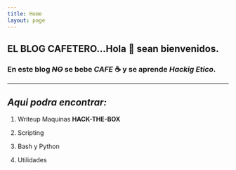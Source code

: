 ```yaml
---
title: Home
layout: page
---
```


## EL BLOG CAFETERO...Hola 👋  sean bienvenidos.
### En este blog ***~~NO~~*** se bebe ***CAFE*** ☕️  y se aprende ***Hackig Etico***.
--------------------------------------------------------

## *Aqui podra encontrar:*

1. Writeup Maquinas **HACK-THE-BOX** 

2. Scripting

3. Bash y Python

4. Utilidades

